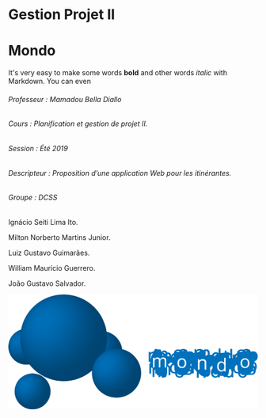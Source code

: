 # Gestion Projet II
# Mondo

It's very easy to make some words **bold** and other words *italic* with Markdown. You can even

###### Professeur : Mamadou Bella Diallo 

 
###### Cours : Planification et gestion de projet II. 

 
###### Session : Été 2019 

  

###### Descripteur : Proposition d’une application Web pour les itinérantes. 

  

###### Groupe : DCSS  

Ignácio Seiti Lima Ito. 

Milton Norberto Martins Junior. 

Luiz Gustavo Guimarães. 

William Mauricio Guerrero. 

João Gustavo Salvador. 

![Mondo Logo](/img/logoFontLeft.png)